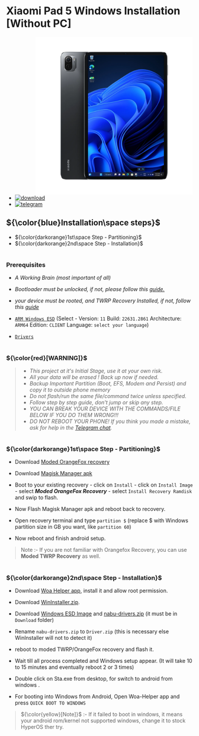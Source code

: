# Xiaomi Pad 5 Windows Installation [Without PC]
<img align="right" src="nabu.png" width="425" alt="Windows 11 Running On A Xiaomi Pad 5">

- [![download](https://github.com/Kumar-Jy/Windows-in-PocoF1-Without-PC/assets/20044626/3abc8b52-c5c6-4495-b623-d1312195d639)](https://youtu.be/)
- [![telegram](https://img.shields.io/badge/chat-telegram-brightgreen.svg?logo=telegram&style=flat-square)](https://t.me/WinInstaller)
## ${\color{blue}Installation\space steps}$ 
- ${\color{darkorange}1st\space Step - Partitioning}$
- ${\color{darkorange}2nd\space Step - Installation}$
  
#
### Prerequisites
- _A Working Brain (most important of all)_
- _Bootloader must be unlocked, if not, please follow this_ [_guide._](https://github.com/Misha803/Port-Windows-11-Xiaomi-Pad-5/blob/main/guide/English/Re-rooting-en.md)
- _your device must be rooted, and TWRP Recovery Installed, if not, follow this_ [_guide_](https://t.me/xiaomipad5global/179893)
- [```ARM Windows ESD```](https://worproject.com/esd) (Select - Version:  ```11``` Build:  ```22631.2861``` Architecture:  ```ARM64``` Edition:  ```CLIENT``` Language:  ```select your language```)
    
- [```Drivers```](https://github.com/erdilS/Port-Windows-11-Xiaomi-Pad-5/releases/tag/Drivers)

#
### ${\color{red}[WARNING]}$
> - _This project at it's Initial Stage, use it at your own risk._
> - _All your data will be erased ! Back up now if needed._
> - _Backup Important Partition (Boot, EFS, Modem and Persist) and copy it to outside phone memory_
> - _Do not flash/run the same file/command twice unless specified._
> - _Follow step by step guide, don't jump or skip any step._
> - _YOU CAN BREAK YOUR DEVICE WITH THE COMMANDS/FILE BELOW IF YOU DO THEM WRONG!!!_
> - _DO NOT REBOOT YOUR PHONE! If you think you made a mistake, ask for help in the [Telegram chat](https://t.me/WinInstaller)._
#

### **${\color{darkorange}1st\space Step - Partitioning}$** 
- Download [Moded OrangeFox recovery](https://github.com/Kumar-Jy/Windows-in-NABU-Without-PC/releases/tag/Moded-TWRP-Recovery)
  
- Download [Magisk Manager apk](https://github.com/topjohnwu/Magisk/releases/download/v27.0/Magisk-v27.0.apk)
  
- Boot to your existing recovery - click on `Install` - click on `Install Image` - select _**Moded OrangeFox Recovery**_ - select `Install Recovery Ramdisk` and swip to flash.
  
- Now Flash Magisk Manager apk and reboot back to recovery.
  
- Open recovery terminal and type `partition $` (replace $ with Windows partition size in GB you want, like `partition 60`)
  
- Now reboot and finish android setup.
  
> Note :- If you are not familiar with Orangefox Recovery, you can use **Moded TWRP Recovery** as well.
#

### **${\color{darkorange}2nd\space Step - Installation}$**
- Download [Woa Helper app](https://github.com/Marius586/WoA-Helper-update/releases/tag/WOA), install it and allow root permission.
  
- Download [WinInstaller.zip](https://github.com/Kumar-Jy/Windows-in-NABU-Without-PC/releases/tag/Nabu-WinInstaller).
  
- Download [Windows ESD Image](https://worproject.com/esd) and [nabu-drivers.zip](https://github.com/erdilS/Port-Windows-11-Xiaomi-Pad-5/releases/tag/Drivers) (it must be in `Download` folder)
  
- Rename `nabu-drivers.zip` to `Driver.zip` (this is necessary else WinInstaller will not to detect it)
  
- reboot to moded TWRP/OrangeFox recovery and flash it.
  
- Wait till all process completed and Windows setup appear. (It will take 10 to 15 minutes and eventually reboot 2 or 3 times)

- Double click on Sta.exe from desktop, for switch to android from windows .

- For booting into Windows from Android, Open Woa-Helper app and press `QUICK BOOT TO WINDOWS`

> ${\color{yellow}[Note]}$ :- If it failed to boot in windows, it means your android rom/kernel not supported windows, change it to stock HyperOS ther try.
#

